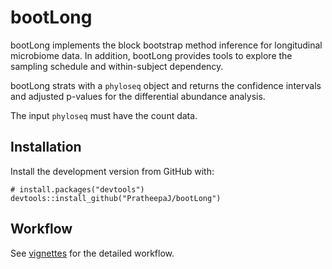 # bootLong

bootLong implements the block bootstrap method inference for longitudinal microbiome data. In addition, bootLong provides  tools to explore the sampling schedule and within-subject dependency.

bootLong strats with a `phyloseq` object and returns the confidence intervals and adjusted p-values for the differential abundance analysis. 

The input `phyloseq` must have the count data. 


##  Installation

Install the development version from GitHub with:
```{r}
# install.packages("devtools")
devtools::install_github("PratheepaJ/bootLong")
```

## Workflow
See [vignettes](https://github.com/PratheepaJ/bootLong/blob/master/vignettes/bootLong.Rmd) for the detailed workflow.
